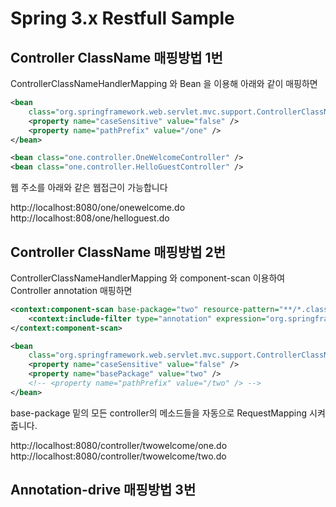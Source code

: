 # Spring 3.x Restfull Sample


## Controller ClassName 매핑방법 1번

ControllerClassNameHandlerMapping 와 Bean 을 이용해 아래와 같이 매핑하면

```xml
<bean
    class="org.springframework.web.servlet.mvc.support.ControllerClassNameHandlerMapping">
    <property name="caseSensitive" value="false" />
    <property name="pathPrefix" value="/one" />
</bean>

<bean class="one.controller.OneWelcomeController" />
<bean class="one.controller.HelloGuestController" />
```

웹 주소를 아래와 같은 웹접근이 가능합니다

http://localhost:8080/one/onewelcome.do
http://localhost:808/one/helloguest.do


## Controller ClassName 매핑방법 2번

ControllerClassNameHandlerMapping 와 component-scan 이용하여 Controller annotation 매핑하면
```xml
<context:component-scan base-package="two" resource-pattern="**/*.class">
    <context:include-filter type="annotation" expression="org.springframework.stereotype.Controller" />
</context:component-scan>

<bean
    class="org.springframework.web.servlet.mvc.support.ControllerClassNameHandlerMapping">
    <property name="caseSensitive" value="false" />
    <property name="basePackage" value="two" />
    <!-- <property name="pathPrefix" value="/two" /> -->
</bean>
```

base-package 밑의 모든 controller의 메소드들을 자동으로 RequestMapping 시켜줍니다.

http://localhost:8080/controller/twowelcome/one.do
http://localhost:8080/controller/twowelcome/two.do


## Annotation-drive 매핑방법 3번

